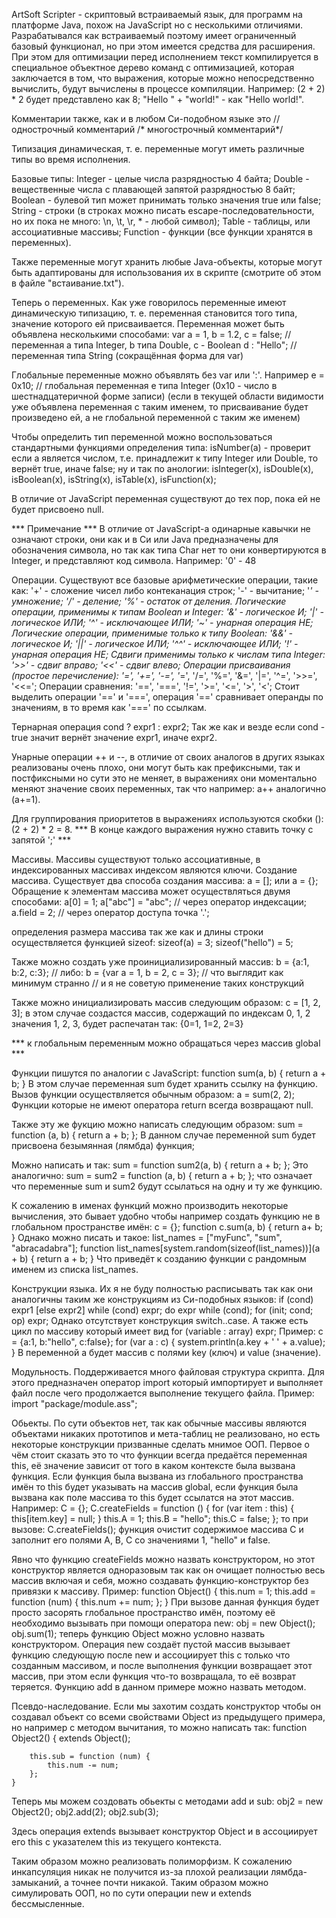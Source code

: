 ArtSoft Scripter - скриптовый встраиваемый язык, для программ на платформе Java,
похож на JavaScript но с несколькими отличиями.
Разрабатывался как встраиваемый поэтому имеет ограниченный базовый
функционал, но при этом имеется средства для расширения.
При этом для оптимизации перед исполнением текст компилируется
в специальное объектное дерево команд с оптимизацией, которая
заключается в том, что выражения, которые можно непосредственно вычислить,
будут вычислены в процессе компиляции. Например:
    (2 + 2) * 2 будет представлено как 8;
    "Hello " + "world!" - как "Hello world!".

Комментарии также, как и в любом Си-подобном языке это
    // однострочный комментарий
    /* многострочный
    комментарий*/

Типизация динамическая, т. е. переменные могут иметь различные типы
во время исполнения.

Базовые типы:
Integer - целые числа разрядностью 4 байта;
Double - вещественные числа с плавающей запятой разрядностью 8 байт;
Boolean - булевой тип может принимать только значения true или false;
String - строки (в строках можно писать escape-последовательности,
            но их пока не много: \n, \t, \r, \* - любой символ);
Table - таблицы, или ассоциативные массивы;
Function - функции (все функции хранятся в переменных).

Также переменные могут хранить любые Java-объекты, которые
могут быть адаптированы для использования их в скрипте
(смотрите об этом в файле "встаивание.txt").

Теперь о переменных. Как уже говорилось переменные имеют динамическую типизацию,
т. е. переменная становится того типа, значение которого ей присваивается.
Переменная может быть объявлена несколькими способами:
    var a = 1, b = 1.2, c = false; // переменная a типа Integer, b типа Double, c - Boolean
    d : "Hello"; // переменная типа String (сокращённая форма для var)

Глобальные переменные можно объявлять без var или ':'. Например
    e = 0x10; // глобальная переменная e типа Integer (0x10 - число в шестнадцатеричной форме записи)
    (если в текущей области видимости уже объявлена переменная с таким именем,
    то присваивание будет произведено ей, а не глобальной переменной с таким же именем)

Чтобы определить тип переменной можно воспользоваться стандартными функциями определения типа:
    isNumber(a) - проверит если a является числом, т.е. принадлежит к типу Integer или Double,
                то вернёт true, иначе false;
    ну и так по анологии:
    isInteger(x), isDouble(x), isBoolean(x), isString(x), isTable(x), isFunction(x);

В отличие от JavaScript переменная существуют до тех пор, пока ей не будет присвоено null.

*** Примечание ***
    В отличие от JavaScript-а одинарные кавычки не означают строки, они
    как и в Си или Java предназначены для обозначения символа, но так
    как типа Char нет то они конвертируются в Integer, и представляют
    код символа. Например:
        '0' - 48

Операции.
Существуют все базовые арифметические операции, такие как:
    '+' - сложение чисел либо контеканация строк;
    '-' - вычитание;
    '*' - умножение;
    '/' - деление;
    '%' - остаток от деления.
Логические операции, применимы к типам Boolean и Integer:
    '&' - логическое И;
    '|' - логическое ИЛИ;
    '^' - исключающее ИЛИ;
    '~' - унарная операция НЕ;
Логические операции, применимые только к типу Boolean:
    '&&' - логическое И;
    '||' - логическое ИЛИ;
    '^^' - исключающее ИЛИ;
    '!' - унарная операция НЕ;
Сдвиги применимы только к числам типа Integer:
    '>>' - сдвиг вправо;
    '<<' - сдвиг влево;
Операции присваивания (простое перечисление):
    '=', '+=', '-=', '*=', '/=', '%=', '&=', '|=', '^=', '>>=', '<<=';
Операции сравнения:
    '==', '===', '!=', '>=', '<=', '>', '<';
Стоит выделить операции '==' и '===', операция '==' сравнивает операнды по значениям,
в то время как '===' по ссылкам.

Тернарная операция cond ? expr1 : expr2;
Так же как и везде если cond - true значит вернёт значение expr1, иначе expr2.

Унарные операции ++ и --, в отличие от своих аналогов в других языках
реализованы очень плохо, они могут быть как префиксными, так и постфиксными
но сути это не меняет, в выражениях они моментально меняют значение своих переменных,
так что например:
    a++ аналогично (a+=1).

Для группирования приоритетов в выражениях используются скобки ():
    (2 + 2) * 2 = 8.
*** В конце каждого выражения нужно ставить точку с запятой ';' ***

Массивы.
Массивы существуют только ассоциативные, в индексированных массивах
индексом являются ключи.
Создание массива. Существует два способа создания массива:
    a = []; или a = {};
Обращение к элементам массива может осуществляться двумя способами:
    a[0] = 1; a["abc"] = "abc"; // через оператор индексации;
    a.field = 2; // через оператор доступа точка '.';

определения размера массива так же как и длины строки осуществляется функцией sizeof:
    sizeof(a) = 3; sizeof("hello") = 5;

Также можно создать уже проинициализированный массив:
    b = {a:1, b:2, c:3}; // либо:
    b = {var a = 1, b = 2, c = 3}; // что выглядит как минимум странно
                    // и я не советую применение таких конструкций

Также можно инициализировать массив следующим образом:
    с = [1, 2, 3];
в этом случае создастся массив, содержащий по индексам
0, 1, 2 значения 1, 2, 3, будет распечатан так:
    {0=1, 1=2, 2=3}

*** к глобальным переменным можно обращаться через массив global ***

Функции пишутся по аналогии с JavaScript:
    function sum(a, b) {
        return a + b;
    }
В этом случае переменная sum будет хранить ссылку на функцию.
Вызов функции осуществляется обычным образом:
    a = sum(2, 2);
Функции которые не имеют оператора return всегда возвращают null.

Также эту же фукцию можно написать следующим образом:
    sum = function (a, b) {
        return a + b;
    };
В данном случае переменной sum будет присвоена безымянная (лямбда) функция;

Можно написать и так:
    sum = function sum2(a, b) {
        return a + b;
    };
Это аналогично:
    sum = sum2 = function (a, b) {
        return a + b;
    };
что означает что переменные sum и sum2 будут ссылаться на одну и ту же функцию.

К сожалению в именах функций можно производить некоторые вычисления,
это бывает удобно чтобы например создать функцию не в глобальном пространстве имён:
    с = {};
    function c.sum(a, b) { return a+ b; }
Однако можно писать и такое:
    list_names = ["myFunc", "sum", "abracadabra"];
    function list_names[system.random(sizeof(list_names))](a + b) {
        return a + b;
    }
Что приведёт к созданию функции с рандомным именем из списка list_names.

Конструкции языка.
Их я не буду полностью расписывать так как они аналогичны
таким же конструкциям из Си-подобных языков:
    if (cond) expr1 [else expr2]
    while (cond) expr;
    do expr while (cond);
    for (init; cond; op) expr;
Однако отсутствует конструкция switch..case.
А также есть цикл по массиву который имеет вид
    for (variable : array) expr;
Пример:
    с = {a:1, b:"hello", c:false};
    for (var a : c) {
        system.println(a.key + ' ' + a.value);
    }
В переменной a будет массив с полями key (ключ) и value (значение).

Модульность.
Поддерживается много файловая структура скрипта.
Для этого предназначен оператор import который
импортирует и выполняет файл после чего продолжается
выполнение текущего файла. Пример:
    import "package/module.ass";


Обьекты.
По сути объектов нет, так как обычные массивы являются объектами
никаких прототипов и мета-таблиц не реализовано, но есть
некоторые конструкции призванные сделать мнимое ООП.
Первое о чём стоит сказать это то что функции всегда
предаётся переменная this, её значение зависит от того
в каком контексте была вызвана функция. Если функция была вызвана
из глобального пространства имён то this будет указывать на массив
global, если функция была вызвана как поле массива то this будет
ссылатся на этот массив. Например:
    С = {};
    С.createFields = function () {
        for (var item : this) {
            this[item.key] = null;
        }
        this.A = 1;
        this.B = "hello";
        this.C = false;
    };
то при вызове:
    С.createFields();
функция очистит содержимое массива С и заполнит его полями
A, B, C со значениями 1, "hello" и false.

Явно что функцию createFields можно назвать конструктором,
но этот конструктор является одноразовым так как он очищает
полностью весь массив включая и себя, можно создавать
функцию-конструктор без привязки к массиву. Пример:
    function Object() {
        this.num = 1;
        this.add = function (num) {
            this.num += num;
        };
    }
При вызове данная функция будет просто засорять глобальное пространство имён,
поэтому её необходимо вызывать при помощи оператора new:
    obj = new Object();
    obj.sum(1);
теперь функцию Object можно условно назвать конструктором.
Операция new создаёт пустой массив вызывает функцию следующую после new
и ассоциирует this с только что созданным массивом, и после выполнения функции
возвращает этот массив, при этом если функция что-то возвращала,
то её возврат теряется.
Функцию add в данном примере можно назвать методом.

Псевдо-наследование.
Если мы захотим создать конструктор чтобы он создавал объект со всеми
свойствами Object из предыдущего примера, но например с методом вычитания,
то можно написать так:
    function Object2() {
        extends Object();
        
        this.sub = function (num) {
            this.num -= num;
        };
    }
Теперь мы можем создовать обьекты с методами add и sub:
    obj2 = new Object2();
    obj2.add(2);
    obj2.sub(3);

Здесь операция extends вызывает конструктор Object и в ассоциирует
его this с указателем this из текущего контекста.

Таким образом можно реализовать полиморфизм.
К сожалению инкапсуляция никак не получится из-за плохой реализации
лямбда-замыканий, а точнее почти никакой.
Таким образом можно симулировать ООП, но по сути операции
new и extends бессмысленные.
